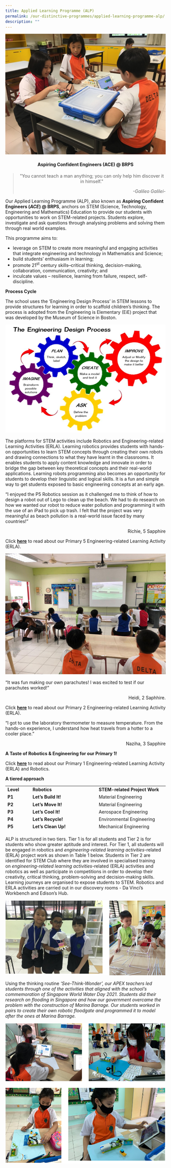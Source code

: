 ```yaml
---
title: Applied Learning Programme (ALP)
permalink: /our-distinctive-programmes/applied-learning-programme-alp/
description: ""
---
```


![](/images/Photo-1-6.jpg)

<h4 style="text-align: center;"><strong>Aspiring Confident Engineers (ACE) @ BRPS</strong></h4>
<blockquote>
<p style="text-align: center;">"You cannot teach a man anything; you can only help him discover it in himself."</p>
<p style="text-align: right;"><em>-Galileo Galilei-</em></p>
</blockquote>
<p>Our Applied Learning Programme (ALP), also known as&nbsp;<strong>Aspiring Confident Engineers (</strong><strong><em>ACE</em></strong><strong>) @ BRPS</strong>, anchors on STEM (Science, Technology, Engineering and Mathematics) Education to provide our students with opportunities to work on STEM-related projects. Students explore, investigate and ask questions through analysing problems and solving them through real world examples.</p>
<p>This programme aims to:</p>
<ul>
<li>leverage on STEM to create more meaningful and engaging activities that integrate engineering and technology in Mathematics and Science;</li>
<li>build students&rsquo; enthusiasm in learning;</li>
<li>promote 21<sup>st</sup>&nbsp;century skills ̶ critical thinking, decision-making, collaboration, communication, creativity; and</li>
<li>inculcate values &ndash; resilience, learning from failure, respect, self-discipline.</li>
</ul>
<p><strong>Process Cycle</strong></p>
<p>The school uses the &lsquo;Engineering Design Process&rsquo; in STEM lessons to provide structures for learning in order to scaffold children&rsquo;s thinking. The process is adopted from the Engineering is Elementary (EiE) project that was developed by the Museum of Science in Boston.</p>

![](/images/Capture-7.jpg)

<p>The platforms for STEM activities include Robotics and Engineering-related Learning Activities (ERLA). Learning robotics provides students with hands-on opportunities to learn STEM concepts through creating their own robots and drawing connections to what they have learnt in the classrooms. It enables students to apply content knowledge and innovate in order to bridge the gap between key theoretical concepts and their real-world applications. Learning robots programming also becomes an opportunity for students to develop their linguistic and logical skills. It is a fun and simple way to get students exposed to basic engineering concepts at an early age.</p>
<p>&ldquo;I enjoyed the P5 Robotics session as it challenged me to think of how to design a robot out of Lego to clean up the beach. We had to do research on how we wanted our robot to reduce water pollution and programming it with the use of an iPad to pick up trash. I felt that the project was very meaningful as beach pollution is a real-world issue faced by many countries!&rdquo;</p>
<p style="text-align: right;">Richie, 5 Sapphire</p>
<p>Click&nbsp;<strong><a href="https://blangahrisepri.moe.edu.sg/2021/04/28/engineering-related-learning-activities-erla-and-robotics/">here</a></strong>&nbsp;to read about our Primary 5 Engineering-related Learning Activity (ERLA).</p>

![](/images/ALP_2-1536x1152.jpg)

<p>&ldquo;It was fun making our own parachutes! I was excited to test if our parachutes worked!&rdquo;</p>
<p style="text-align: right;">Heidi, 2 Saphhire.</p>
<p>Click&nbsp;<strong><a href="https://blangahrisepri.moe.edu.sg/departments/junior-primary/">here</a></strong>&nbsp;to read about our Primary 2 Engineering-related Learning Activity (ERLA).</p>
<p>&ldquo;I got to use the laboratory thermometer to measure temperature. From the hands-on experience, I understand how heat travels from a hotter to a cooler place.&rdquo;</p>
<p style="text-align: right;">Naziha, 3 Sapphire</p>
<p><strong>A Taste of Robotics &amp; Engineering for our Primary 1!</strong></p>
<p>Click&nbsp;<strong><a href="https://blangahrisepri.moe.edu.sg/2021/10/06/a-taste-of-robotics-engineering-for-our-primary-1/">here</a></strong>&nbsp;to read about our Primary 1 Engineering-related Learning Activity (ERLA) and Robotics.</p>
<p><strong>A tiered approach</strong></p>

<table style="height: 144px;">
<tbody>
<tr style="height: 18px;">
<td style="height: 18px; width: 76px;"><strong>Level</strong></td>
<td style="height: 18px; width: 246px;"><strong>Robotics</strong></td>
<td style="height: 18px; width: 246px;"><strong>STEM-related Project Work</strong></td>
</tr>
<tr style="height: 18px;">
<td style="height: 18px; width: 76px;"><strong>P1</strong></td>
<td style="height: 18px; width: 246px;"><strong>Let&rsquo;s Build It!</strong></td>
<td style="height: 18px; width: 246px;">Material Engineering</td>
</tr>
<tr style="height: 18px;">
<td style="height: 18px; width: 76px;"><strong>P2</strong></td>
<td style="height: 18px; width: 246px;"><strong>Let&rsquo;s Move It!</strong></td>
<td style="height: 18px; width: 246px;">Material Engineering</td>
</tr>
<tr style="height: 18px;">
<td style="height: 18px; width: 76px;"><strong>P3</strong></td>
<td style="height: 18px; width: 246px;"><strong>Let&rsquo;s Cool It!</strong></td>
<td style="height: 18px; width: 246px;">Aerospace Engineering</td>
</tr>
<tr style="height: 18px;">
<td style="height: 18px; width: 76px;"><strong>P4</strong></td>
<td style="height: 18px; width: 246px;"><strong>Let&rsquo;s Recycle!</strong></td>
<td style="height: 18px; width: 246px;">Environmental Engineering</td>
</tr>
<tr style="height: 18px;">
<td style="height: 18px; width: 76px;"><strong>P5</strong></td>
<td style="height: 18px; width: 246px;"><strong>Let&rsquo;s Clean Up!</strong></td>
<td style="height: 18px; width: 246px;">Mechanical Engineering</td>
</tr>
<tr style="height: 18px;">
<td style="height: 18px; width: 76px;"><strong>P6</strong></td>
<td style="height: 18px; width: 246px;">&nbsp;</td>
<td style="height: 18px; width: 246px;">&nbsp;Material &amp; Civil Engineering</td>
</tr>
</tbody>
</table>
<p>ALP is structured in two tiers. Tier 1 is for all students and Tier 2 is for students who show greater aptitude and interest. For Tier 1, all students will be engaged in robotics and&nbsp;<em>engineering-related learning activities</em>-related (ERLA) project work as shown in Table 1 below. Students in Tier 2 are identified for STEM Club where they are involved in specialised training on&nbsp;<em>engineering-related learning activities</em>-related (ERLA) activities and robotics as well as participate in competitions in order to develop their creativity, critical thinking, problem-solving and decision-making skills. Learning journeys are organised to expose students to STEM. Robotics and ERLA activities are carried out in our discovery rooms - Da Vinci&rsquo;s Workbench and Edison&rsquo;s Hub.</p>

![](/images/alp1.png)

<p>Using the thinking routine&nbsp;<em>&lsquo;See-Think-Wonder&rsquo;, our APEX teachers led students through one of the activities that aligned with the school&rsquo;s commemoration of Singapore World Water Day 2021. Students did their research on flooding in Singapore and how our government overcame the problem with the construction of Marina Barrage. Our students worked in pairs to create their own robotic floodgate and programmed it to model after the ones at Marina Barrage.</em></p>

![](/images/alp2.png)